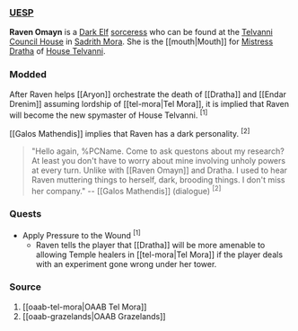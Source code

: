 ### [UESP](https://en.uesp.net/wiki/Morrowind:Raven_Omayn)
**Raven Omayn** is a [Dark Elf](https://en.uesp.net/wiki/Morrowind:Dark_Elf "Morrowind:Dark Elf") [sorceress](https://en.uesp.net/wiki/Morrowind:Sorcerer "Morrowind:Sorcerer") who can be found at the [Telvanni Council House](https://en.uesp.net/wiki/Morrowind:Telvanni_Council_House "Morrowind:Telvanni Council House") in [Sadrith Mora](https://en.uesp.net/wiki/Morrowind:Sadrith_Mora "Morrowind:Sadrith Mora"). She is the [[mouth|Mouth]] for [Mistress Dratha](https://en.uesp.net/wiki/Morrowind:Dratha "Morrowind:Dratha") of [House Telvanni](https://en.uesp.net/wiki/Morrowind:House_Telvanni "Morrowind:House Telvanni").
### Modded
After Raven helps [[Aryon]] orchestrate the death of [[Dratha]] and [[Endar Drenim]] assuming lordship of [[tel-mora|Tel Mora]], it is implied that Raven will become the new spymaster of House Telvanni. <sup>[1]</sup>

[[Galos Mathendis]] implies that Raven has a dark personality. <sup>[2]</sup>

> "Hello again, %PCName. Come to ask questons about my research? At least you don't have to worry about mine involving unholy powers at every turn. Unlike with [[Raven Omayn]] and Dratha. I used to hear Raven muttering things to herself, dark, brooding things. I don't miss her company."
> -- [[Galos Mathendis]] (dialogue) <sup>[2]</sup>
### Quests
* Apply Pressure to the Wound <sup>[1]</sup>
	* Raven tells the player that [[Dratha]] will be more amenable to allowing Temple healers in [[tel-mora|Tel Mora]] if the player deals with an experiment gone wrong under her tower.
### Source
1. [[oaab-tel-mora|OAAB Tel Mora]]
2. [[oaab-grazelands|OAAB Grazelands]]